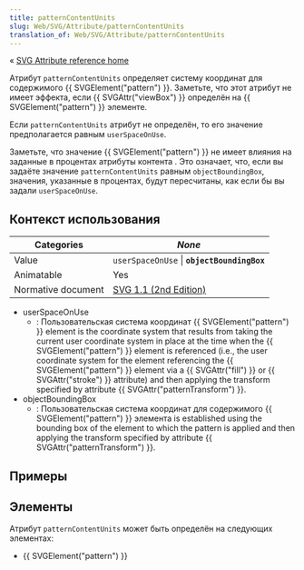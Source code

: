 ```yaml
---
title: patternContentUnits
slug: Web/SVG/Attribute/patternContentUnits
translation_of: Web/SVG/Attribute/patternContentUnits
---
```


« [SVG Attribute reference home](/en/SVG/Attribute)

Атрибут `patternContentUnits` определяет систему координат для содержимого {{ SVGElement("pattern") }}. Заметьте, что этот атрибут не имеет эффекта, если {{ SVGAttr("viewBox") }} определён на {{ SVGElement("pattern") }} элементе.

Если `patternContentUnits` атрибут не определён, то его значение предполагается равным `userSpaceOnUse`.

Заметьте, что значение {{ SVGElement("pattern") }} не имеет влияния на заданные в процентах атрибуты контента . Это означает, что, если вы задаёте значение `patternContentUnits` равным `objectBoundingBox`, значения, указанные в процентах, будут пересчитаны, как если бы вы задали `userSpaceOnUse`.

## Контекст использования

| Categories         | _None_                                                                                                       |
| ------------------ | ------------------------------------------------------------------------------------------------------------ |
| Value              | `userSpaceOnUse` \| **`objectBoundingBox`**                                                                  |
| Animatable         | Yes                                                                                                          |
| Normative document | [SVG 1.1 (2nd Edition)](http://www.w3.org/TR/SVG11/pservers.html#PatternElementPatternContentUnitsAttribute) |

- userSpaceOnUse
  - : Пользовательская система координат {{ SVGElement("pattern") }} element is the coordinate system that results from taking the current user coordinate system in place at the time when the {{ SVGElement("pattern") }} element is referenced (i.e., the user coordinate system for the element referencing the {{ SVGElement("pattern") }} element via a {{ SVGAttr("fill") }} or {{ SVGAttr("stroke") }} attribute) and then applying the transform specified by attribute {{ SVGAttr("patternTransform") }}.
- objectBoundingBox
  - : Пользовательская система координат для содержимого {{ SVGElement("pattern") }} элемента is established using the bounding box of the element to which the pattern is applied and then applying the transform specified by attribute {{ SVGAttr("patternTransform") }}.

## Примеры

## Элементы

Атрибут `patternContentUnits` может быть определён на следующих элементах:

- {{ SVGElement("pattern") }}

